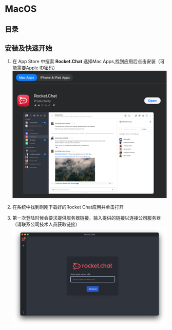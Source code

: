 # MacOS

## 目录


## 安装及快速开始
1. 在 App Store 中搜索 **Rocket.Chat** 选择Mac Apps,找到应用后点击安装（可能需要Apple ID密码）
![AppStore截图](MacScreenShot/AppStore.png)

2. 在系统中找到刚刚下载好的Rocket Chat应用并单击打开

3. 第一次登陆时候会要求提供服务器链接，输入提供的链接以连接公司服务器
（请联系公司技术人员获取链接）
![连接服务器](MacScreenShot/ConnectServer.png)

